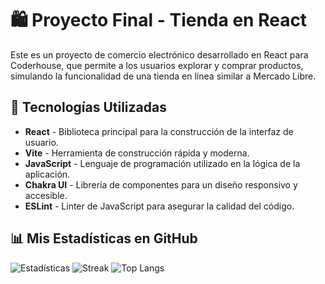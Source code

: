 
# 🛍️ Proyecto Final - Tienda en React

Este es un proyecto de comercio electrónico desarrollado en React para Coderhouse, que permite a los usuarios explorar y comprar productos, simulando la funcionalidad de una tienda en línea similar a Mercado Libre.

## 🚀 Tecnologías Utilizadas

- **React** - Biblioteca principal para la construcción de la interfaz de usuario.
- **Vite** - Herramienta de construcción rápida y moderna.
- **JavaScript** - Lenguaje de programación utilizado en la lógica de la aplicación.
- **Chakra UI** - Librería de componentes para un diseño responsivo y accesible.
- **ESLint** - Linter de JavaScript para asegurar la calidad del código.

## 📊 Mis Estadísticas en GitHub

![Estadísticas](https://github-readme-stats.vercel.app/api?username=GinoskL&theme=dark&hide_border=false&include_all_commits=true&count_private=true)
![Streak](https://github-readme-streak-stats.herokuapp.com/?user=GinoskL&theme=dark&hide_border=false)
![Top Langs](https://github-readme-stats.vercel.app/api/top-langs/?username=GinoskL&theme=dark&hide_border=false&include_all_commits=true&count_private=true&layout=compact)

